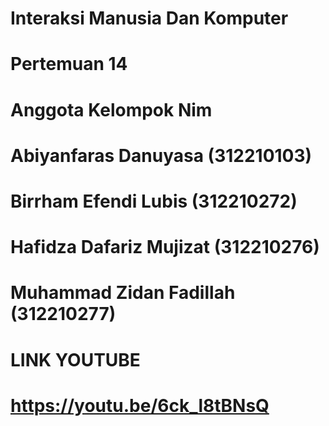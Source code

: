 # Interaksi Manusia Dan Komputer 
# Pertemuan 14

# Anggota Kelompok  Nim
 # Abiyanfaras Danuyasa   (312210103)  
 # Birrham Efendi Lubis  (312210272)  
 # Hafidza Dafariz Mujizat  (312210276)  
 # Muhammad Zidan Fadillah  (312210277)  

 # LINK YOUTUBE

 # https://youtu.be/6ck_l8tBNsQ
